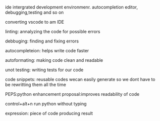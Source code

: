ide intergrated development environmenr. autocompletion editor, debugging,testing and so on

converting vscode to am IDE

linting: annalyzing the code for possible errors

debbuging: finding and fixing errors

autocompleteion: helps write code faster

autoformating: making code clean and readable

unot testing: writing tests for our code

code snippets: reusable codes wecan easily generate so we dont have to be rewritting them all the time

PEPS:python enhancement proposal:improves readability of code

control+alt+n run python without typing

expression: piece of code producing result
